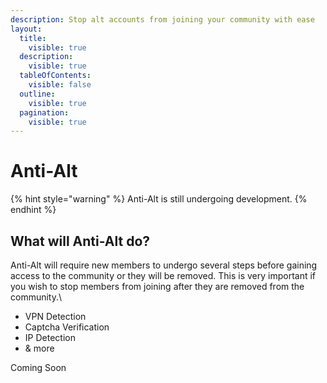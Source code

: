 ```yaml
---
description: Stop alt accounts from joining your community with ease
layout:
  title:
    visible: true
  description:
    visible: true
  tableOfContents:
    visible: false
  outline:
    visible: true
  pagination:
    visible: true
---
```


# Anti-Alt

{% hint style="warning" %}
Anti-Alt is still undergoing development.
{% endhint %}

## What will Anti-Alt do?

Anti-Alt will require new members to undergo several steps before gaining access to the community or they will be removed. This is very important if you wish to stop members from joining after they are removed from the community.\


* VPN Detection
* Captcha Verification
* IP Detection
* & more

Coming Soon
